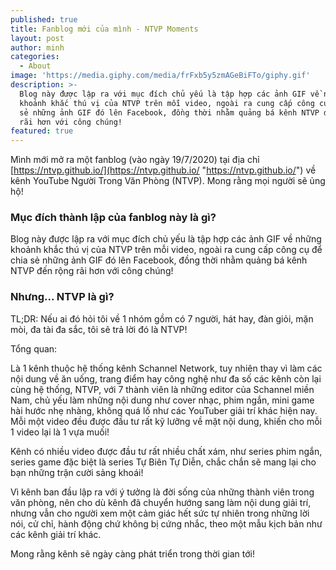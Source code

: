 ```yaml
---
published: true
title: Fanblog mới của mình - NTVP Moments
layout: post
author: minh
categories:
  - About
image: 'https://media.giphy.com/media/frFxb5y5zmAGeBiFTo/giphy.gif'
description: >-
  Blog này được lập ra với mục đích chủ yếu là tập hợp các ảnh GIF về những
  khoảnh khắc thú vị của NTVP trên mỗi video, ngoài ra cung cấp công cụ để chia
  sẻ những ảnh GIF đó lên Facebook, đồng thời nhằm quảng bá kênh NTVP đến rộng
  rãi hơn với công chúng!
featured: true
---
```

Mình mới mở ra một fanblog (vào ngày 19/7/2020) tại địa chỉ [https://ntvp.github.io/](https://ntvp.github.io/ "https://ntvp.github.io/") về kênh YouTube Người Trong Văn Phòng (NTVP). Mong rằng mọi người sẽ ủng hộ!

### Mục đích thành lập của fanblog này là gì?

Blog này được lập ra với mục đích chủ yếu là tập hợp các ảnh GIF về những khoảnh khắc thú vị của NTVP trên mỗi video, ngoài ra cung cấp công cụ để chia sẻ những ảnh GIF đó lên Facebook, đồng thời nhằm quảng bá kênh NTVP đến rộng rãi hơn với công chúng!

### Nhưng... NTVP là gì?

TL;DR: Nếu ai đó hỏi tôi về 1 nhóm gồm có 7 người, hát hay, đàn giỏi, mặn mòi, đa tài đa sắc, tôi sẽ trả lời đó là NTVP!

Tổng quan:

Là 1 kênh thuộc hệ thống kênh Schannel Network, tuy nhiên thay vì làm các nội dung về ăn uống, trang điểm hay công nghệ như đa số các kênh còn lại cùng hệ thống, NTVP, với 7 thành viên là những editor của Schannel miền Nam, chủ yếu làm những nội dung như cover nhạc, phim ngắn, mini game hài hước nhẹ nhàng, không quá lố như các YouTuber giải trí khác hiện nay. Mỗi một video đều được đầu tư rất kỹ lưỡng về mặt nội dung, khiến cho mỗi 1 video lại là 1 vựa muối!

Kênh có nhiều video được đầu tư rất nhiều chất xám, như series phim ngắn, series game đặc biệt là series Tự Biên Tự Diễn, chắc chắn sẽ mang lại cho bạn những trận cười sảng khoái!

Vì kênh ban đầu lập ra với ý tưởng là đời sống của những thành viên trong văn phòng, nên cho dù kênh đã chuyển hướng sang làm nội dung giải trí, nhưng vẫn cho người xem một cảm giác hết sức tự nhiên trong những lời nói, cử chỉ, hành động chứ không bị cứng nhắc, theo một mẫu kịch bản như các kênh giải trí khác.

Mong rằng kênh sẽ ngày càng phát triển trong thời gian tới!